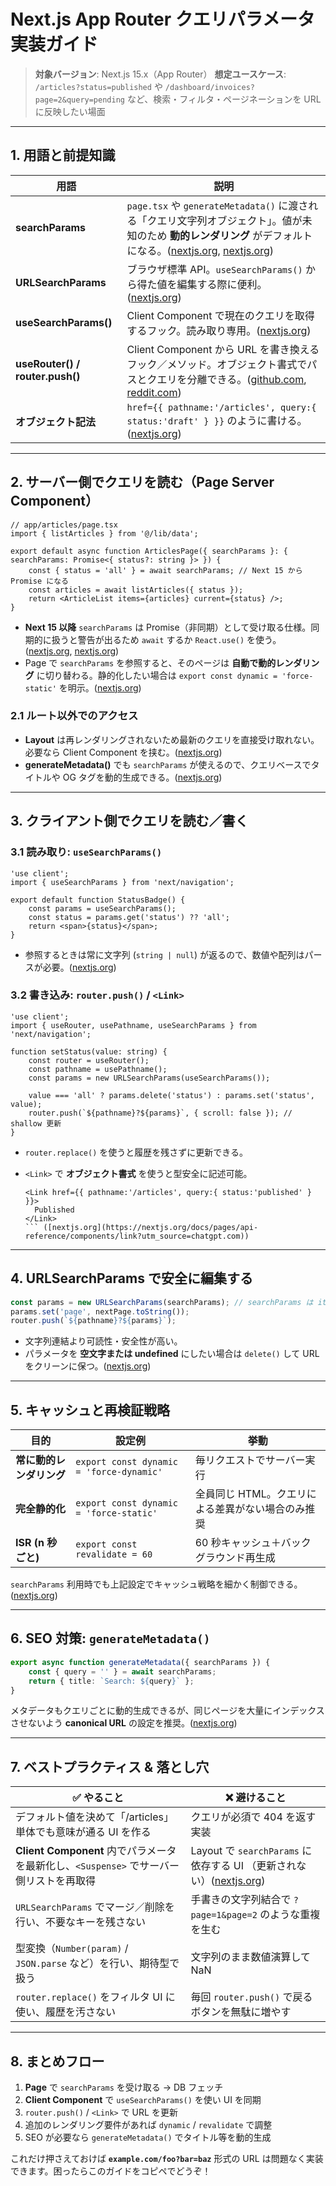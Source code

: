 # Next.js App Router クエリパラメータ実装ガイド

> **対象バージョン**: Next.js 15.x（App Router）
> **想定ユースケース**: `/articles?status=published` や `/dashboard/invoices?page=2&query=pending` など、検索・フィルタ・ページネーションを URL に反映したい場面

---

## 1. 用語と前提知識

| 用語                            | 説明                                                                                                                                                                                                                                                                                                                                               |
| ------------------------------- | -------------------------------------------------------------------------------------------------------------------------------------------------------------------------------------------------------------------------------------------------------------------------------------------------------------------------------------------------- |
| **searchParams**                | `page.tsx` や `generateMetadata()` に渡される「クエリ文字列オブジェクト」。値が未知のため **動的レンダリング** がデフォルトになる。([nextjs.org](https://nextjs.org/docs/13/app/api-reference/file-conventions/page?utm_source=chatgpt.com), [nextjs.org](https://nextjs.org/docs/app/api-reference/file-conventions/page?utm_source=chatgpt.com)) |
| **URLSearchParams**             | ブラウザ標準 API。`useSearchParams()` から得た値を編集する際に便利。([nextjs.org](https://nextjs.org/learn/dashboard-app/adding-search-and-pagination))                                                                                                                                                                                            |
| **useSearchParams()**           | Client Component で現在のクエリを取得するフック。読み取り専用。([nextjs.org](https://nextjs.org/docs/app/api-reference/functions/use-search-params?utm_source=chatgpt.com))                                                                                                                                                                        |
| **useRouter() / router.push()** | Client Component から URL を書き換えるフック／メソッド。オブジェクト書式でパスとクエリを分離できる。([github.com](https://github.com/vercel/next.js/discussions/47583?utm_source=chatgpt.com), [reddit.com](https://www.reddit.com/r/nextjs/comments/1dpv8pl/how_to_add_query_parameters_to_routerpush/?utm_source=chatgpt.com))                   |
| **<Link> オブジェクト記法**     | `href={{ pathname:'/articles', query:{ status:'draft' } }}` のように書ける。([nextjs.org](https://nextjs.org/docs/pages/api-reference/components/link?utm_source=chatgpt.com))                                                                                                                                                                     |

---

## 2. サーバー側でクエリを読む（Page Server Component）

```tsx
// app/articles/page.tsx
import { listArticles } from '@/lib/data';

export default async function ArticlesPage({ searchParams }: { searchParams: Promise<{ status?: string }> }) {
    const { status = 'all' } = await searchParams; // Next 15 から Promise になる
    const articles = await listArticles({ status });
    return <ArticleList items={articles} current={status} />;
}
```

-   **Next 15 以降** `searchParams` は Promise（非同期）として受け取る仕様。同期的に扱うと警告が出るため `await` するか `React.use()` を使う。([nextjs.org](https://nextjs.org/docs/13/app/api-reference/file-conventions/page?utm_source=chatgpt.com), [nextjs.org](https://nextjs.org/docs/messages/sync-dynamic-apis))
-   Page で `searchParams` を参照すると、そのページは **自動で動的レンダリング** に切り替わる。静的化したい場合は `export const dynamic = 'force-static'` を明示。([nextjs.org](https://nextjs.org/docs/13/app/api-reference/file-conventions/page?utm_source=chatgpt.com))

### 2.1 ルート以外でのアクセス

-   **Layout** は再レンダリングされないため最新のクエリを直接受け取れない。必要なら Client Component を挟む。([nextjs.org](https://nextjs.org/docs/app/api-reference/file-conventions/layout?utm_source=chatgpt.com))
-   **generateMetadata()** でも `searchParams` が使えるので、クエリベースでタイトルや OG タグを動的生成できる。([nextjs.org](https://nextjs.org/docs/app/api-reference/functions/generate-metadata?utm_source=chatgpt.com))

---

## 3. クライアント側でクエリを読む／書く

### 3.1 読み取り: `useSearchParams()`

```tsx
'use client';
import { useSearchParams } from 'next/navigation';

export default function StatusBadge() {
    const params = useSearchParams();
    const status = params.get('status') ?? 'all';
    return <span>{status}</span>;
}
```

-   参照するときは常に文字列 (`string | null`) が返るので、数値や配列はパースが必要。([nextjs.org](https://nextjs.org/docs/app/api-reference/functions/use-search-params?utm_source=chatgpt.com))

### 3.2 書き込み: `router.push()` / `<Link>`

```tsx
'use client';
import { useRouter, usePathname, useSearchParams } from 'next/navigation';

function setStatus(value: string) {
    const router = useRouter();
    const pathname = usePathname();
    const params = new URLSearchParams(useSearchParams());

    value === 'all' ? params.delete('status') : params.set('status', value);
    router.push(`${pathname}?${params}`, { scroll: false }); // shallow 更新
}
```

-   `router.replace()` を使うと履歴を残さずに更新できる。
-   `<Link>` で **オブジェクト書式** を使うと型安全に記述可能。

    ````tsx
    <Link href={{ pathname:'/articles', query:{ status:'published' } }}>
      Published
    </Link>
    ``` ([nextjs.org](https://nextjs.org/docs/pages/api-reference/components/link?utm_source=chatgpt.com))
    ````

---

## 4. URLSearchParams で安全に編集する

```ts
const params = new URLSearchParams(searchParams); // searchParams は iterable
params.set('page', nextPage.toString());
router.push(`${pathname}?${params}`);
```

-   文字列連結より可読性・安全性が高い。
-   パラメータを **空文字または undefined** にしたい場合は `delete()` して URL をクリーンに保つ。([nextjs.org](https://nextjs.org/learn/dashboard-app/adding-search-and-pagination))

---

## 5. キャッシュと再検証戦略

| 目的                     | 設定例                                   | 挙動                                              |
| ------------------------ | ---------------------------------------- | ------------------------------------------------- |
| **常に動的レンダリング** | `export const dynamic = 'force-dynamic'` | 毎リクエストでサーバー実行                        |
| **完全静的化**           | `export const dynamic = 'force-static'`  | 全員同じ HTML。クエリによる差異がない場合のみ推奨 |
| **ISR (n 秒ごと)**       | `export const revalidate = 60`           | 60 秒キャッシュ＋バックグラウンド再生成           |

`searchParams` 利用時でも上記設定でキャッシュ戦略を細かく制御できる。([nextjs.org](https://nextjs.org/docs/13/app/api-reference/file-conventions/page?utm_source=chatgpt.com))

---

## 6. SEO 対策: `generateMetadata()`

```ts
export async function generateMetadata({ searchParams }) {
    const { query = '' } = await searchParams;
    return { title: `Search: ${query}` };
}
```

メタデータもクエリごとに動的生成できるが、同じページを大量にインデックスさせないよう **canonical URL** の設定を推奨。([nextjs.org](https://nextjs.org/docs/app/api-reference/functions/generate-metadata?utm_source=chatgpt.com))

---

## 7. ベストプラクティス & 落とし穴

| ✅ やること                                                                            | ❌ 避けること                                                                                                                                                   |
| -------------------------------------------------------------------------------------- | --------------------------------------------------------------------------------------------------------------------------------------------------------------- |
| デフォルト値を決めて「/articles」単体でも意味が通る UI を作る                          | クエリが必須で 404 を返す実装                                                                                                                                   |
| **Client Component** 内でパラメータを最新化し、`<Suspense>` でサーバー側リストを再取得 | Layout で `searchParams` に依存する UI （更新されない）([nextjs.org](https://nextjs.org/docs/app/api-reference/file-conventions/layout?utm_source=chatgpt.com)) |
| `URLSearchParams` でマージ／削除を行い、不要なキーを残さない                           | 手書きの文字列結合で `?page=1&page=2` のような重複を生む                                                                                                        |
| 型変換（`Number(param)` / `JSON.parse` など）を行い、期待型で扱う                      | 文字列のまま数値演算して NaN                                                                                                                                    |
| `router.replace()` をフィルタ UI に使い、履歴を汚さない                                | 毎回 `router.push()` で戻るボタンを無駄に増やす                                                                                                                 |

---

## 8. まとめフロー

1. **Page** で `searchParams` を受け取る → DB フェッチ
2. **Client Component** で `useSearchParams()` を使い UI を同期
3. `router.push()` / `<Link>` で URL を更新
4. 追加のレンダリング要件があれば `dynamic` / `revalidate` で調整
5. SEO が必要なら `generateMetadata()` でタイトル等を動的生成

これだけ押さえておけば **`example.com/foo?bar=baz`** 形式の URL は問題なく実装できます。困ったらこのガイドをコピペでどうぞ！
